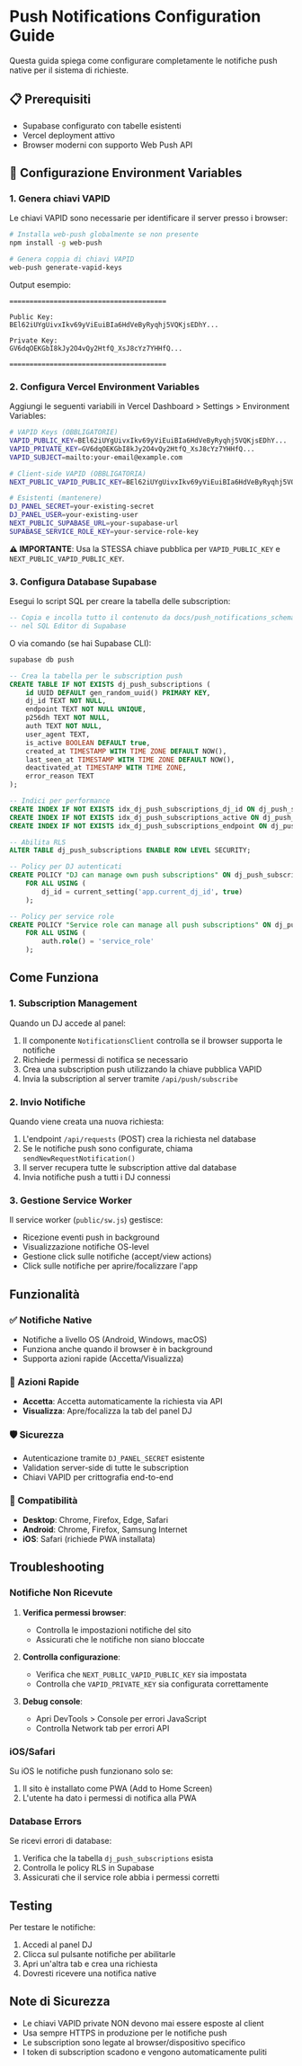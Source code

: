 # Push Notifications Configuration Guide

Questa guida spiega come configurare completamente le notifiche push native per il sistema di richieste.

## 📋 Prerequisiti

- Supabase configurato con tabelle esistenti
- Vercel deployment attivo
- Browser moderni con supporto Web Push API

## 🔧 Configurazione Environment Variables

### 1. Genera chiavi VAPID

Le chiavi VAPID sono necessarie per identificare il server presso i browser:

```bash
# Installa web-push globalmente se non presente
npm install -g web-push

# Genera coppia di chiavi VAPID
web-push generate-vapid-keys
```

Output esempio:
```
=======================================

Public Key:
BEl62iUYgUivxIkv69yViEuiBIa6HdVeByRyqhj5VQKjsEDhY...

Private Key:
GV6dqOEKGbI8kJy2O4vQy2HtfQ_XsJ8cYz7YHHfQ...

=======================================
```

### 2. Configura Vercel Environment Variables

Aggiungi le seguenti variabili in Vercel Dashboard > Settings > Environment Variables:

```bash
# VAPID Keys (OBBLIGATORIE)
VAPID_PUBLIC_KEY=BEl62iUYgUivxIkv69yViEuiBIa6HdVeByRyqhj5VQKjsEDhY...
VAPID_PRIVATE_KEY=GV6dqOEKGbI8kJy2O4vQy2HtfQ_XsJ8cYz7YHHfQ...
VAPID_SUBJECT=mailto:your-email@example.com

# Client-side VAPID (OBBLIGATORIA)
NEXT_PUBLIC_VAPID_PUBLIC_KEY=BEl62iUYgUivxIkv69yViEuiBIa6HdVeByRyqhj5VQKjsEDhY...

# Esistenti (mantenere)
DJ_PANEL_SECRET=your-existing-secret
DJ_PANEL_USER=your-existing-user
NEXT_PUBLIC_SUPABASE_URL=your-supabase-url
SUPABASE_SERVICE_ROLE_KEY=your-service-role-key
```

**⚠️ IMPORTANTE**: Usa la STESSA chiave pubblica per `VAPID_PUBLIC_KEY` e `NEXT_PUBLIC_VAPID_PUBLIC_KEY`.

### 3. Configura Database Supabase

Esegui lo script SQL per creare la tabella delle subscription:

```sql
-- Copia e incolla tutto il contenuto da docs/push_notifications_schema.sql
-- nel SQL Editor di Supabase
```

O via comando (se hai Supabase CLI):
```bash
supabase db push
```

```sql
-- Crea la tabella per le subscription push
CREATE TABLE IF NOT EXISTS dj_push_subscriptions (
    id UUID DEFAULT gen_random_uuid() PRIMARY KEY,
    dj_id TEXT NOT NULL,
    endpoint TEXT NOT NULL UNIQUE,
    p256dh TEXT NOT NULL,
    auth TEXT NOT NULL,
    user_agent TEXT,
    is_active BOOLEAN DEFAULT true,
    created_at TIMESTAMP WITH TIME ZONE DEFAULT NOW(),
    last_seen_at TIMESTAMP WITH TIME ZONE DEFAULT NOW(),
    deactivated_at TIMESTAMP WITH TIME ZONE,
    error_reason TEXT
);

-- Indici per performance
CREATE INDEX IF NOT EXISTS idx_dj_push_subscriptions_dj_id ON dj_push_subscriptions(dj_id);
CREATE INDEX IF NOT EXISTS idx_dj_push_subscriptions_active ON dj_push_subscriptions(is_active);
CREATE INDEX IF NOT EXISTS idx_dj_push_subscriptions_endpoint ON dj_push_subscriptions(endpoint);

-- Abilita RLS
ALTER TABLE dj_push_subscriptions ENABLE ROW LEVEL SECURITY;

-- Policy per DJ autenticati
CREATE POLICY "DJ can manage own push subscriptions" ON dj_push_subscriptions
    FOR ALL USING (
        dj_id = current_setting('app.current_dj_id', true)
    );

-- Policy per service role
CREATE POLICY "Service role can manage all push subscriptions" ON dj_push_subscriptions
    FOR ALL USING (
        auth.role() = 'service_role'
    );
```

## Come Funziona

### 1. Subscription Management

Quando un DJ accede al panel:
1. Il componente `NotificationsClient` controlla se il browser supporta le notifiche
2. Richiede i permessi di notifica se necessario
3. Crea una subscription push utilizzando la chiave pubblica VAPID
4. Invia la subscription al server tramite `/api/push/subscribe`

### 2. Invio Notifiche

Quando viene creata una nuova richiesta:
1. L'endpoint `/api/requests` (POST) crea la richiesta nel database
2. Se le notifiche push sono configurate, chiama `sendNewRequestNotification()`
3. Il server recupera tutte le subscription attive dal database
4. Invia notifiche push a tutti i DJ connessi

### 3. Gestione Service Worker

Il service worker (`public/sw.js`) gestisce:
- Ricezione eventi push in background
- Visualizzazione notifiche OS-level
- Gestione click sulle notifiche (accept/view actions)
- Click sulle notifiche per aprire/focalizzare l'app

## Funzionalità

### ✅ Notifiche Native
- Notifiche a livello OS (Android, Windows, macOS)
- Funziona anche quando il browser è in background
- Supporta azioni rapide (Accetta/Visualizza)

### 🔔 Azioni Rapide
- **Accetta**: Accetta automaticamente la richiesta via API
- **Visualizza**: Apre/focalizza la tab del panel DJ

### 🛡️ Sicurezza
- Autenticazione tramite `DJ_PANEL_SECRET` esistente
- Validation server-side di tutte le subscription
- Chiavi VAPID per crittografia end-to-end

### 📱 Compatibilità
- **Desktop**: Chrome, Firefox, Edge, Safari
- **Android**: Chrome, Firefox, Samsung Internet
- **iOS**: Safari (richiede PWA installata)

## Troubleshooting

### Notifiche Non Ricevute

1. **Verifica permessi browser**:
   - Controlla le impostazioni notifiche del sito
   - Assicurati che le notifiche non siano bloccate

2. **Controlla configurazione**:
   - Verifica che `NEXT_PUBLIC_VAPID_PUBLIC_KEY` sia impostata
   - Controlla che `VAPID_PRIVATE_KEY` sia configurata correttamente

3. **Debug console**:
   - Apri DevTools > Console per errori JavaScript
   - Controlla Network tab per errori API

### iOS/Safari

Su iOS le notifiche push funzionano solo se:
1. Il sito è installato come PWA (Add to Home Screen)
2. L'utente ha dato i permessi di notifica alla PWA

### Database Errors

Se ricevi errori di database:
1. Verifica che la tabella `dj_push_subscriptions` esista
2. Controlla le policy RLS in Supabase
3. Assicurati che il service role abbia i permessi corretti

## Testing

Per testare le notifiche:

1. Accedi al panel DJ
2. Clicca sul pulsante notifiche per abilitarle
3. Apri un'altra tab e crea una richiesta
4. Dovresti ricevere una notifica native

## Note di Sicurezza

- Le chiavi VAPID private NON devono mai essere esposte al client
- Usa sempre HTTPS in produzione per le notifiche push
- Le subscription sono legate al browser/dispositivo specifico
- I token di subscription scadono e vengono automaticamente puliti
